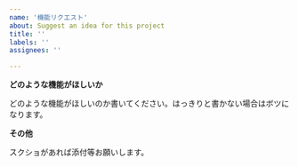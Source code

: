 ```yaml
---
name: '機能リクエスト'
about: Suggest an idea for this project
title: ''
labels: ''
assignees: ''

---
```


**どのような機能がほしいか**

どのような機能がほしいのか書いてください。はっきりと書かない場合はボツになります。

**その他**

スクショがあれば添付等お願いします。
